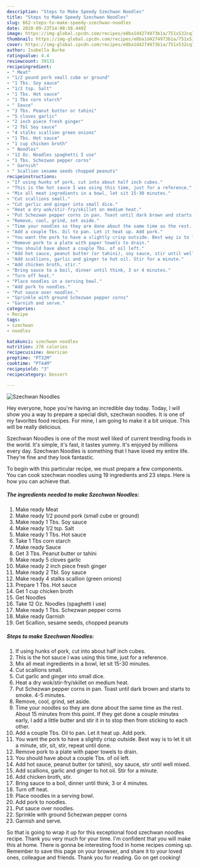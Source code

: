 ```yaml
---
description: "Steps to Make Speedy Szechwan Noodles"
title: "Steps to Make Speedy Szechwan Noodles"
slug: 662-steps-to-make-speedy-szechwan-noodles
date: 2020-09-23T14:08:58.440Z
image: https://img-global.cpcdn.com/recipes/e8ba1d4274973b1a/751x532cq70/szechwan-noodles-recipe-main-photo.jpg
thumbnail: https://img-global.cpcdn.com/recipes/e8ba1d4274973b1a/751x532cq70/szechwan-noodles-recipe-main-photo.jpg
cover: https://img-global.cpcdn.com/recipes/e8ba1d4274973b1a/751x532cq70/szechwan-noodles-recipe-main-photo.jpg
author: Isabella Burke
ratingvalue: 4.4
reviewcount: 39131
recipeingredient:
- " Meat"
- "1/2 pound pork small cube or ground"
- "1 Tbs. Soy sauce"
- "1/2 tsp. Salt"
- "1 Tbs. Hot sauce"
- "1 Tbs corn starch"
- " Sauce"
- "3 Tbs. Peanut butter or tahini"
- "5 cloves garlic"
- "2 inch piece fresh ginger"
- "2 Tbl Soy sauce"
- "4 stalks scallion green onions"
- "1 Tbs. Hot sauce"
- "1 cup chicken broth"
- " Noodles"
- "12 Oz. Noodles spaghetti I use"
- "1 Tbs. Schezwan pepper corns"
- " Garnish"
- " Scallion sesame seeds chopped peanuts"
recipeinstructions:
- "If using hunks of pork, cut into about half inch cubes."
- "This is the hot sauce I was using this time, just for a reference."
- "Mix all meat ingredients in a bowl, let sit 15-30 minutes."
- "Cut scallions small."
- "Cut garlic and ginger into small dice."
- "Heat a dry wok/stir-fry/skillet on medium heat."
- "Put Schezwan pepper corns in pan. Toast until dark brown and starts to smoke. 4-5 minutes."
- "Remove, cool, grind, set aside."
- "Time your noodles so they are done about the same time as the rest. About 15 minutes from this point. If they get done a couple minutes early, I add a little butter and stir it in to stop then from sticking to each other."
- "Add a couple Tbs. Oil to pan. Let it heat up. Add pork."
- "You want the pork to have a slightly crisp outside. Best way is to let it sit a minute, stir, sit, stir, repeat until done."
- "Remove pork to a plate with paper towels to drain."
- "You should have about a couple Tbs. of oil left."
- "Add hot sauce, peanut butter (or tahini), soy sauce, stir until well mixed."
- "Add scallions, garlic and ginger to hot oil. Stir for a minute."
- "Add chicken broth, stir."
- "Bring sauce to a boil, dinner until think, 3 or 4 minutes."
- "Turn off heat."
- "Place noodles in a serving bowl."
- "Add pork to noodles."
- "Put sauce over noodles."
- "Sprinkle with ground Schezwan pepper corns"
- "Garnish and serve."
categories:
- Recipe
tags:
- szechwan
- noodles

katakunci: szechwan noodles 
nutrition: 278 calories
recipecuisine: American
preptime: "PT32M"
cooktime: "PT44M"
recipeyield: "3"
recipecategory: Dessert

---
```



![Szechwan Noodles](https://img-global.cpcdn.com/recipes/e8ba1d4274973b1a/751x532cq70/szechwan-noodles-recipe-main-photo.jpg)

Hey everyone, hope you're having an incredible day today. Today, I will show you a way to prepare a special dish, szechwan noodles. It is one of my favorites food recipes. For mine, I am going to make it a bit unique. This will be really delicious.



Szechwan Noodles is one of the most well liked of current trending foods in the world. It's simple, it's fast, it tastes yummy. It's enjoyed by millions every day. Szechwan Noodles is something that I have loved my entire life. They're fine and they look fantastic.


To begin with this particular recipe, we must prepare a few components. You can cook szechwan noodles using 19 ingredients and 23 steps. Here is how you can achieve that.

<!--inarticleads1-->

##### The ingredients needed to make Szechwan Noodles:

1. Make ready  Meat
1. Make ready 1/2 pound pork (small cube or ground)
1. Make ready 1 Tbs. Soy sauce
1. Make ready 1/2 tsp. Salt
1. Make ready 1 Tbs. Hot sauce
1. Take 1 Tbs corn starch
1. Make ready  Sauce
1. Get 3 Tbs. Peanut butter or tahini
1. Make ready 5 cloves garlic
1. Make ready 2 inch piece fresh ginger
1. Make ready 2 Tbl. Soy sauce
1. Make ready 4 stalks scallion (green onions)
1. Prepare 1 Tbs. Hot sauce
1. Get 1 cup chicken broth
1. Get  Noodles
1. Take 12 Oz. Noodles (spaghetti I use)
1. Make ready 1 Tbs. Schezwan pepper corns
1. Make ready  Garnish
1. Get  Scallion, sesame seeds, chopped peanuts




<!--inarticleads2-->

##### Steps to make Szechwan Noodles:

1. If using hunks of pork, cut into about half inch cubes.
1. This is the hot sauce I was using this time, just for a reference.
1. Mix all meat ingredients in a bowl, let sit 15-30 minutes.
1. Cut scallions small.
1. Cut garlic and ginger into small dice.
1. Heat a dry wok/stir-fry/skillet on medium heat.
1. Put Schezwan pepper corns in pan. Toast until dark brown and starts to smoke. 4-5 minutes.
1. Remove, cool, grind, set aside.
1. Time your noodles so they are done about the same time as the rest. About 15 minutes from this point. If they get done a couple minutes early, I add a little butter and stir it in to stop then from sticking to each other.
1. Add a couple Tbs. Oil to pan. Let it heat up. Add pork.
1. You want the pork to have a slightly crisp outside. Best way is to let it sit a minute, stir, sit, stir, repeat until done.
1. Remove pork to a plate with paper towels to drain.
1. You should have about a couple Tbs. of oil left.
1. Add hot sauce, peanut butter (or tahini), soy sauce, stir until well mixed.
1. Add scallions, garlic and ginger to hot oil. Stir for a minute.
1. Add chicken broth, stir.
1. Bring sauce to a boil, dinner until think, 3 or 4 minutes.
1. Turn off heat.
1. Place noodles in a serving bowl.
1. Add pork to noodles.
1. Put sauce over noodles.
1. Sprinkle with ground Schezwan pepper corns
1. Garnish and serve.




So that is going to wrap it up for this exceptional food szechwan noodles recipe. Thank you very much for your time. I'm confident that you will make this at home. There is gonna be interesting food in home recipes coming up. Remember to save this page on your browser, and share it to your loved ones, colleague and friends. Thank you for reading. Go on get cooking!
